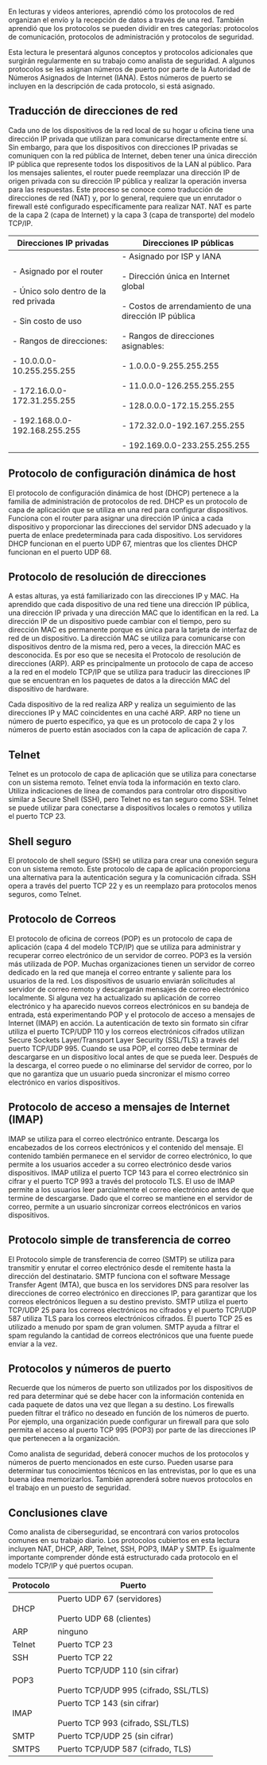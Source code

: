
En lecturas y videos anteriores, aprendió cómo los protocolos de red organizan el envío y la recepción de datos a través de una red. También aprendió que los protocolos se pueden dividir en tres categorías: protocolos de comunicación, protocolos de administración y protocolos de seguridad.

Esta lectura le presentará algunos conceptos y protocolos adicionales que surgirán regularmente en su trabajo como analista de seguridad. A algunos protocolos se les asignan números de puerto por parte de la Autoridad de Números Asignados de Internet (IANA). Estos números de puerto se incluyen en la descripción de cada protocolo, si está asignado.

## Traducción de direcciones de red

Cada uno de los dispositivos de la red local de su hogar u oficina tiene una dirección IP privada que utilizan para comunicarse directamente entre sí. Sin embargo, para que los dispositivos con direcciones IP privadas se comuniquen con la red pública de Internet, deben tener una única dirección IP pública que represente todos los dispositivos de la LAN al público. Para los mensajes salientes, el router puede reemplazar una dirección IP de origen privada con su dirección IP pública y realizar la operación inversa para las respuestas. Este proceso se conoce como traducción de direcciones de red (NAT) y, por lo general, requiere que un enrutador o firewall esté configurado específicamente para realizar NAT. NAT es parte de la capa 2 (capa de Internet) y la capa 3 (capa de transporte) del modelo TCP/IP.

|**Direcciones IP privadas**|**Direcciones IP públicas**|
|---|---|
|- Asignado por el router<br>    <br>- Único solo dentro de la red privada<br>    <br>- Sin costo de uso<br>    <br>- Rangos de direcciones:<br>    <br>    - 10.0.0.0-10.255.255.255<br>        <br>    - 172.16.0.0-172.31.255.255<br>        <br>    - 192.168.0.0-192.168.255.255|- Asignado por ISP y IANA<br>    <br>- Dirección única en Internet global<br>    <br>- Costos de arrendamiento de una dirección IP pública<br>    <br>- Rangos de direcciones asignables:<br>    <br>    - 1.0.0.0-9.255.255.255<br>        <br>    - 11.0.0.0-126.255.255.255<br>        <br>    - 128.0.0.0-172.15.255.255<br>        <br>    - 172.32.0.0-192.167.255.255<br>        <br>    - 192.169.0.0-233.255.255.255|

## Protocolo de configuración dinámica de host

El protocolo de configuración dinámica de host (DHCP) pertenece a la familia de administración de protocolos de red. DHCP es un protocolo de capa de aplicación que se utiliza en una red para configurar dispositivos. Funciona con el router para asignar una dirección IP única a cada dispositivo y proporcionar las direcciones del servidor DNS adecuado y la puerta de enlace predeterminada para cada dispositivo. Los servidores DHCP funcionan en el puerto UDP 67, mientras que los clientes DHCP funcionan en el puerto UDP 68.

## Protocolo de resolución de direcciones

A estas alturas, ya está familiarizado con las direcciones IP y MAC. Ha aprendido que cada dispositivo de una red tiene una dirección IP pública, una dirección IP privada y una dirección MAC que lo identifican en la red. La dirección IP de un dispositivo puede cambiar con el tiempo, pero su dirección MAC es permanente porque es única para la tarjeta de interfaz de red de un dispositivo. La dirección MAC se utiliza para comunicarse con dispositivos dentro de la misma red, pero a veces, la dirección MAC es desconocida. Es por eso que se necesita el Protocolo de resolución de direcciones (ARP). ARP es principalmente un protocolo de capa de acceso a la red en el modelo TCP/IP que se utiliza para traducir las direcciones IP que se encuentran en los paquetes de datos a la dirección MAC del dispositivo de hardware.

Cada dispositivo de la red realiza ARP y realiza un seguimiento de las direcciones IP y MAC coincidentes en una caché ARP. ARP no tiene un número de puerto específico, ya que es un protocolo de capa 2 y los números de puerto están asociados con la capa de aplicación de capa 7.

## Telnet 

Telnet es un protocolo de capa de aplicación que se utiliza para conectarse con un sistema remoto. Telnet envía toda la información en texto claro. Utiliza indicaciones de línea de comandos para controlar otro dispositivo similar a Secure Shell (SSH), pero Telnet no es tan seguro como SSH. Telnet se puede utilizar para conectarse a dispositivos locales o remotos y utiliza el puerto TCP 23.

## Shell seguro

El protocolo de shell seguro (SSH) se utiliza para crear una conexión segura con un sistema remoto. Este protocolo de capa de aplicación proporciona una alternativa para la autenticación segura y la comunicación cifrada. SSH opera a través del puerto TCP 22 y es un reemplazo para protocolos menos seguros, como Telnet.

## Protocolo de Correos

El protocolo de oficina de correos (POP) es un protocolo de capa de aplicación (capa 4 del modelo TCP/IP) que se utiliza para administrar y recuperar correo electrónico de un servidor de correo. POP3 es la versión más utilizada de POP. Muchas organizaciones tienen un servidor de correo dedicado en la red que maneja el correo entrante y saliente para los usuarios de la red. Los dispositivos de usuario enviarán solicitudes al servidor de correo remoto y descargarán mensajes de correo electrónico localmente. Si alguna vez ha actualizado su aplicación de correo electrónico y ha aparecido nuevos correos electrónicos en su bandeja de entrada, está experimentando POP y el protocolo de acceso a mensajes de Internet (IMAP) en acción. La autenticación de texto sin formato sin cifrar utiliza el puerto TCP/UDP 110 y los correos electrónicos cifrados utilizan Secure Sockets Layer/Transport Layer Security (SSL/TLS) a través del puerto TCP/UDP 995. Cuando se usa POP, el correo debe terminar de descargarse en un dispositivo local antes de que se pueda leer. Después de la descarga, el correo puede o no eliminarse del servidor de correo, por lo que no garantiza que un usuario pueda sincronizar el mismo correo electrónico en varios dispositivos.

## Protocolo de acceso a mensajes de Internet (IMAP)

IMAP se utiliza para el correo electrónico entrante. Descarga los encabezados de los correos electrónicos y el contenido del mensaje. El contenido también permanece en el servidor de correo electrónico, lo que permite a los usuarios acceder a su correo electrónico desde varios dispositivos. IMAP utiliza el puerto TCP 143 para el correo electrónico sin cifrar y el puerto TCP 993 a través del protocolo TLS. El uso de IMAP permite a los usuarios leer parcialmente el correo electrónico antes de que termine de descargarse. Dado que el correo se mantiene en el servidor de correo, permite a un usuario sincronizar correos electrónicos en varios dispositivos.

## Protocolo simple de transferencia de correo

El Protocolo simple de transferencia de correo (SMTP) se utiliza para transmitir y enrutar el correo electrónico desde el remitente hasta la dirección del destinatario. SMTP funciona con el software Message Transfer Agent (MTA), que busca en los servidores DNS para resolver las direcciones de correo electrónico en direcciones IP, para garantizar que los correos electrónicos lleguen a su destino previsto. SMTP utiliza el puerto TCP/UDP 25 para los correos electrónicos no cifrados y el puerto TCP/UDP 587 utiliza TLS para los correos electrónicos cifrados. El puerto TCP 25 es utilizado a menudo por spam de gran volumen. SMTP ayuda a filtrar el spam regulando la cantidad de correos electrónicos que una fuente puede enviar a la vez.

## Protocolos y números de puerto

Recuerde que los números de puerto son utilizados por los dispositivos de red para determinar qué se debe hacer con la información contenida en cada paquete de datos una vez que llegan a su destino. Los firewalls pueden filtrar el tráfico no deseado en función de los números de puerto. Por ejemplo, una organización puede configurar un firewall para que solo permita el acceso al puerto TCP 995 (POP3) por parte de las direcciones IP que pertenecen a la organización.

Como analista de seguridad, deberá conocer muchos de los protocolos y números de puerto mencionados en este curso. Pueden usarse para determinar tus conocimientos técnicos en las entrevistas, por lo que es una buena idea memorizarlos. También aprenderá sobre nuevos protocolos en el trabajo en un puesto de seguridad.

## Conclusiones clave

Como analista de ciberseguridad, se encontrará con varios protocolos comunes en su trabajo diario. Los protocolos cubiertos en esta lectura incluyen NAT, DHCP, ARP, Telnet, SSH, POP3, IMAP y SMTP. Es igualmente importante comprender dónde está estructurado cada protocolo en el modelo TCP/IP y qué puertos ocupan.

|**Protocolo**|**Puerto**|
|---|---|
|DHCP|Puerto UDP 67 (servidores)<br><br>Puerto UDP 68 (clientes)|
|ARP|ninguno|
|Telnet|Puerto TCP 23|
|SSH|Puerto TCP 22|
|POP3|Puerto TCP/UDP 110 (sin cifrar)<br><br>Puerto TCP/UDP 995 (cifrado, SSL/TLS)|
|IMAP|Puerto TCP 143 (sin cifrar)<br><br>Puerto TCP 993 (cifrado, SSL/TLS)|
|SMTP|Puerto TCP/UDP 25 (sin cifrar)|
|SMTPS|Puerto TCP/UDP 587 (cifrado, TLS)|

